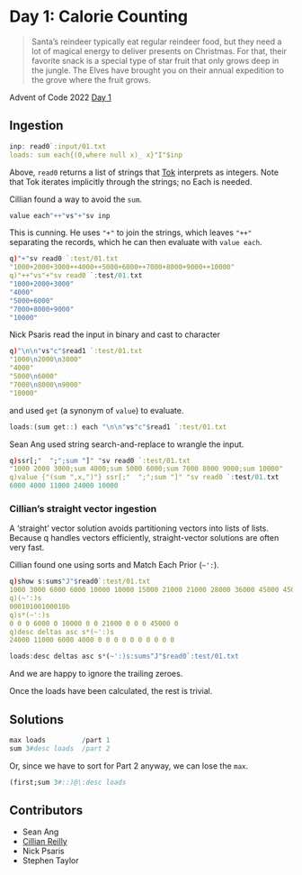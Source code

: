 # Day 1: Calorie Counting


> Santa’s reindeer typically eat regular reindeer food, but they need a lot of magical energy to deliver presents on Christmas. For that, their favorite snack is a special type of star fruit that only grows deep in the jungle. The Elves have brought you on their annual expedition to the grove where the fruit grows.

Advent of Code 2022 [Day 1](https://adventofcode.com/2022/day/1)

## Ingestion

```q
inp: read0`:input/01.txt
loads: sum each{(0,where null x)_ x}"I"$inp
```

Above, `read0` returns a list of strings that [Tok](https://code.kx.com/q/ref/tok) interprets as integers. 
Note that Tok iterates implicitly through the strings; no Each is needed. 

Cillian found a way to avoid the `sum`.

```q
value each"++"vs"+"sv inp
```

This is cunning. He uses `"+"` to join the strings, which leaves `"++"` separating the records, which he can then evaluate with `value each`.

```q
q)"+"sv read0 `:test/01.txt
"1000+2000+3000++4000++5000+6000++7000+8000+9000++10000"
q)"++"vs"+"sv read0 `:test/01.txt
"1000+2000+3000"
"4000"
"5000+6000"
"7000+8000+9000"
"10000"
```

Nick Psaris read the input in binary and cast to character

```q
q)"\n\n"vs"c"$read1 `:test/01.txt
"1000\n2000\n3000"
"4000"
"5000\n6000"
"7000\n8000\n9000"
"10000"
```

and used `get` (a synonym of `value`) to evaluate.

```q
loads:(sum get::) each "\n\n"vs"c"$read1 `:test/01.txt
```

Sean Ang used string search-and-replace to wrangle the input.

```q
q)ssr[;"  ";";sum "]" "sv read0 `:test/01.txt
"1000 2000 3000;sum 4000;sum 5000 6000;sum 7000 8000 9000;sum 10000"
q)value {"(sum ",x,")"} ssr[;"  ";";sum "]" "sv read0 `:test/01.txt
6000 4000 11000 24000 10000
```

### Cillian’s straight vector ingestion

A ‘straight’ vector solution avoids partitioning vectors into lists of lists.
Because q handles vectors efficiently, straight-vector solutions are often very fast.

Cillian found one using sorts and Match Each Prior (`~':`).

```q
q)show s:sums"J"$read0`:test/01.txt
1000 3000 6000 6000 10000 10000 15000 21000 21000 28000 36000 45000 45000 55000
q)(~':)s
00010100100010b
q)s*(~':)s
0 0 0 6000 0 10000 0 0 21000 0 0 0 45000 0
q)desc deltas asc s*(~':)s
24000 11000 6000 4000 0 0 0 0 0 0 0 0 0 0
```

```q
loads:desc deltas asc s*(~':)s:sums"J"$read0`:test/01.txt
```

And we are happy to ignore the trailing zeroes. 

Once the loads have been calculated, the rest is trivial.


## Solutions

```q
max loads         /part 1
sum 3#desc loads  /part 2
```

Or, since we have to sort for Part 2 anyway, we can lose the `max`.


```q
(first;sum 3#::)@\:desc loads
```


## Contributors

* Sean Ang
* [Cillian Reilly](https://github.com/cillianreilly)
* Nick Psaris
* Stephen Taylor
